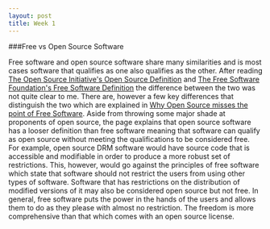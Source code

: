 ```yaml
---
layout: post
title: Week 1
---
```


###Free vs Open Source Software  

Free software and open source software share many similarities and is most cases software that qualifies as one also qualifies as the other. After reading [The Open Source Initiative's Open Source Definition](https://opensource.org/osd) and [The Free Software Foundation's Free Software Definition](https://www.gnu.org/philosophy/free-sw.html) the difference between the two was not quite clear to me. There are, however a few key differences that distinguish the two which are explained in [Why Open Source misses the point of Free Software](https://www.gnu.org/philosophy/open-source-misses-the-point.html). Aside from throwing some major shade at proponents of open source, the page explains that open source software has a looser definition than free software meaning that software can qualify as open source without meeting the qualifications to be considered free. For example, open source DRM software would have source code that is accessible and modifiable in order to produce a more robust set of restrictions. This, however, would go against the principles of free software which state that software should not restrict the users from using other types of software. Software that has restrictions on the distribution of modified versions of it may also be considered open source but not free. In general, free software puts the power in the hands of the users and allows them to do as they please with almost no restriction. The freedom is more comprehensive than that which comes with an open source license.
